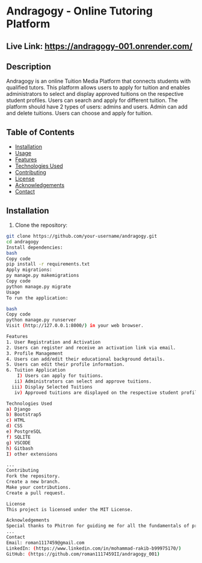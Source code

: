 # Andragogy - Online Tutoring Platform

## Live Link: https://andragogy-001.onrender.com/

## Description

Andragogy is an online Tuition Media Platform that connects students with qualified tutors. This platform allows users to apply for tuition and enables administrators to select and display approved tuitions on the respective student profiles. Users can search and apply for different tuition. The platform should have 2 types of users: admins and users. Admin can add and delete tuitions. Users can choose and apply for tuition.

## Table of Contents

- [Installation](#installation)
- [Usage](#usage)
- [Features](#features)
- [Technologies Used](#technologies-used)
- [Contributing](#contributing)
- [License](#license)
- [Acknowledgements](#acknowledgements)
- [Contact](#contact)


## Installation

1. Clone the repository:

```bash
git clone https://github.com/your-username/andragogy.git
cd andragogy
Install dependencies:
bash
Copy code
pip install -r requirements.txt
Apply migrations:
py manage.py makemigrations
Copy code
python manage.py migrate
Usage
To run the application:

bash
Copy code
python manage.py runserver
Visit (http://127.0.0.1:8000/) in your web browser.

Features
1. User Registration and Activation
2. Users can register and receive an activation link via email.
3. Profile Management
4. Users can add/edit their educational background details.
5. Users can edit their profile information.
6. Tuition Application
    I) Users can apply for tuitions.
   ii) Administrators can select and approve tuitions.
  iii) Display Selected Tuitions
   iv) Approved tuitions are displayed on the respective student profiles.

Technologies Used
a) Django
b) Bootstrap5
c) HTML
d) CSS
e) PostgreSQL
f) SQLITE
g) VSCODE
h) Gitbash
I) other extensions

...
Contributing
Fork the repository.
Create a new branch.
Make your contributions.
Create a pull request.

License
This project is licensed under the MIT License.

Acknowledgements
Special thanks to Phitron for guiding me for all the fundamentals of programming concepts and also including Data structure, Algorithms, Database, and Web development full stack learning. 
...
Contact
Email: roman1117459@gmail.com
LinkedIn: (https://www.linkedin.com/in/mohammad-rakib-b99975170/)
GitHub: (https://github.com/roman1117459II/andragogy_001)

